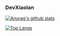 ### DevXiaolan

[![Anurag's github stats](https://github-readme-stats.vercel.app/api?username=DevXiaolan&count_private=true)](https://github.com/anuraghazra/github-readme-stats)



[![Top Langs](https://github-readme-stats.vercel.app/api/top-langs/?username=DevXiaolan)](https://github.com/anuraghazra/github-readme-stats)
